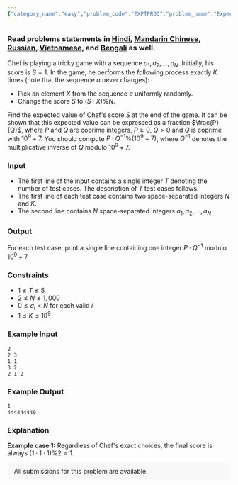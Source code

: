 ```yaml
---
{"category_name":"easy","problem_code":"EXPTPROD","problem_name":"Expected Product","problemComponents":{"constraints":"","constraintsState":false,"subtasks":"","subtasksState":false,"inputFormat":"","inputFormatState":false,"outputFormat":"","outputFormatState":false,"sampleTestCases":{"0":{"id":1,"input":"2\n2 3\n1 1\n3 2\n2 1 2","output":"1\n444444449","explanation":"**Example case 1:** Regardless of Chef\u0027s exact choices, the final score is always $(1 \\cdot 1 \\cdot 1) \\% 2 = 1$.","isDeleted":false}}},"video_editorial_url":"","languages_supported":{"0":"CPP14","1":"C","2":"JAVA","3":"PYTH 3.6","4":"PYTH","5":"PYP3","6":"CS2","7":"ADA","8":"PYPY","9":"TEXT","10":"PAS fpc","11":"NODEJS","12":"RUBY","13":"PHP","14":"GO","15":"HASK","16":"TCL","17":"PERL","18":"SCALA","19":"LUA","20":"kotlin","21":"BASH","22":"JS","23":"LISP sbcl","24":"rust","25":"PAS gpc","26":"BF","27":"CLOJ","28":"R","29":"D","30":"CAML","31":"FORT","32":"ASM","33":"swift","34":"FS","35":"WSPC","36":"LISP clisp","37":"SQL","38":"SCM guile","39":"PERL6","40":"ERL","41":"CLPS","42":"ICK","43":"NICE","44":"PRLG","45":"ICON","46":"COB","47":"SCM chicken","48":"PIKE","49":"SCM qobi","50":"ST","51":"NEM"},"max_timelimit":3,"source_sizelimit":50000,"problem_author":"imanik","problem_tester":null,"date_added":"12-07-2019","tags":{"0":"cook108","1":"expected","2":"exponentiation","3":"imanik","4":"taran_1407"},"problem_difficulty_level":"Easy","best_tag":"Expected Value","editorial_url":"https://discuss.codechef.com/problems/EXPTPROD","time":{"view_start_date":1563733802,"submit_start_date":1563733802,"visible_start_date":1563733802,"end_date":1735669800},"is_direct_submittable":false,"problemDiscussURL":"https://discuss.codechef.com/search?q=EXPTPROD","is_proctored":false,"visitedContests":{},"layout":"problem"}
---
```

### Read problems statements in [Hindi](https://www.codechef.com/download/translated/COOK108/hindi/EXPTPROD.pdf), [Mandarin Chinese](https://www.codechef.com/download/translated/COOK108/mandarin/EXPTPROD.pdf), [Russian](https://www.codechef.com/download/translated/COOK108/russian/EXPTPROD.pdf), [Vietnamese](https://www.codechef.com/download/translated/COOK108/vietnamese/EXPTPROD.pdf), and [Bengali](https://www.codechef.com/download/translated/COOK108/bengali/EXPTPROD.pdf) as well.

Chef is playing a tricky game with a sequence $a_1, a_2, \ldots, a_N$. Initially, his score is $S = 1$. In the game, he performs the following process exactly $K$ times (note that the sequence $a$ never changes):
- Pick an element $X$ from the sequence $a$ uniformly randomly.
- Change the score $S$ to $(S \cdot X) \% N$.

Find the expected value of Chef's score $S$ at the end of the game. It can be shown that this expected value can be expressed as a fraction $\frac{P}{Q}$, where $P$ and $Q$ are coprime integers, $P \ge 0$, $Q \gt 0$ and $Q$ is coprime with $10^9 + 7$. You should compute $P \cdot Q^{-1} \% (10^9 + 7)$, where $Q^{-1}$ denotes the multiplicative inverse of $Q$ modulo $10^9+7$.

### Input
- The first line of the input contains a single integer $T$ denoting the number of test cases. The description of $T$ test cases follows.
- The first line of each test case contains two space-separated integers $N$ and $K$.
- The second line contains $N$ space-separated integers $a_1, a_2, \ldots, a_N$.

### Output
For each test case, print a single line containing one integer $P \cdot Q^{-1}$ modulo $10^9 + 7$.

### Constraints
- $1 \le T \le 5$
- $2 \le N \le 1,000$
- $0 \le a_i \lt N$ for each valid $i$
- $1 \le K \le 10^9$

### Example Input
```
2
2 3
1 1
3 2
2 1 2
```

### Example Output
```
1
444444449
```

### Explanation
**Example case 1:** Regardless of Chef's exact choices, the final score is always $(1 \cdot 1 \cdot 1) \% 2 = 1$.

<aside style='background: #f8f8f8;padding: 10px 15px;'><div>All submissions for this problem are available.</div></aside>